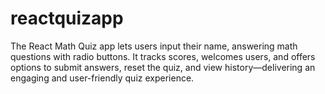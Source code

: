 # reactquizapp
The React Math Quiz app lets users input their name, answering math questions with radio buttons. It tracks scores, welcomes users, and offers options to submit answers, reset the quiz, and view history—delivering an engaging and user-friendly quiz experience.
